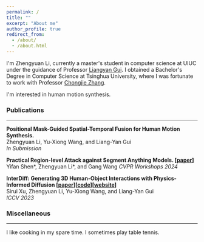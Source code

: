 ```yaml
---
permalink: /
title: ""
excerpt: "About me"
author_profile: true
redirect_from: 
  - /about/
  - /about.html
---
```


I'm Zhengyuan Li, currently a master's student in computer science at UIUC under the guidance of Professor [Liangyan Gui](https://cs.illinois.edu/about/people/department-faculty/lgui). 
I obtained a Bachelor's Degree in Computer Science at Tsinghua University, where I was fortunate to work with Professor [Chongjie Zhang](https://engineering.wustl.edu/faculty/Chongjie-Zhang.html). 

I'm interested in human motion synthesis.

### Publications
------
**Positional Mask-Guided Spatial-Temporal Fusion for Human Motion Synthesis.**  
Zhengyuan Li, Yu-Xiong Wang, and Liang-Yan Gui  
*In Submission*

**Practical Region-level Attack against Segment Anything Models. \[[paper](https://arxiv.org/abs/2404.08255)]**  
Yifan Shen*, Zhengyuan Li*, and Gang Wang
*CVPR Workshops 2024*

**InterDiff: Generating 3D Human-Object Interactions with Physics-Informed Diffusion \[[paper](https://arxiv.org/abs/2306.05421)]\[[code](https://github.com/Sirui-Xu/InterDiff)\]\[[website](https://sirui-xu.github.io/InterDiff/)\]**  
Sirui Xu, Zhengyuan Li, Yu-Xiong Wang, and Liang-Yan Gui  
*ICCV 2023*

### Miscellaneous
------
I like cooking in my spare time. I sometimes play table tennis. 
